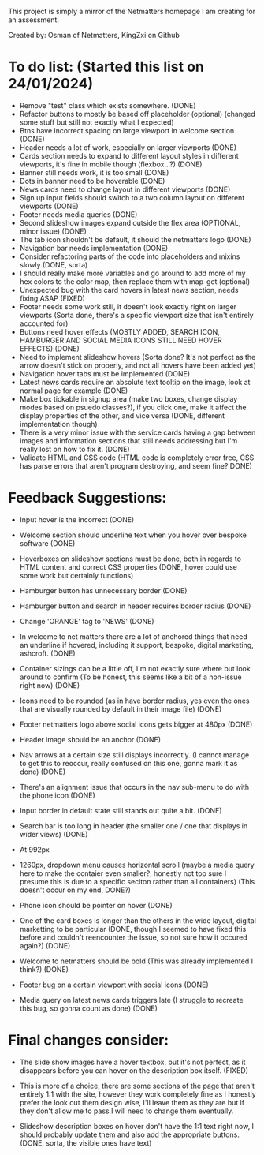 This project is simply a mirror of the Netmatters homepage I am creating for an assessment.

Created by: Osman of Netmatters, KingZxi on Github

# To do list: (Started this list on 24/01/2024)

- Remove "test" class which exists somewhere. (DONE)
- Refactor buttons to mostly be based off placeholder (optional) (changed some stuff but still not exactly what I expected)
- Btns have incorrect spacing on large viewport in welcome section (DONE)
- Header needs a lot of work, especially on larger viewports (DONE)
- Cards section needs to expand to different layout styles in different viewports, it's fine in mobile though (flexbox...?) (DONE)
- Banner still needs work, it is too small (DONE)
- Dots in banner need to be hoverable (DONE)
- News cards need to change layout in different viewports (DONE)
- Sign up input fields should switch to a two column layout on different viewports (DONE)
- Footer needs media queries (DONE)
- Second slideshow images expand outside the flex area (OPTIONAL, minor issue) (DONE)
- The tab icon shouldn't be default, it should the netmatters logo (DONE)
- Navigation bar needs implementation (DONE)
- Consider refactoring parts of the code into placeholders and mixins slowly (DONE, sorta)
- I should really make more variables and go around to add more of my hex colors to the color map, then replace them with map-get (optional)
- Unexpected bug with the card hovers in latest news section, needs fixing ASAP (FIXED)
- Footer needs some work still, it doesn't look exactly right on larger viewports (Sorta done, there's a specific viewport size that isn't entirely accounted for)
- Buttons need hover effects (MOSTLY ADDED, SEARCH ICON, HAMBURGER AND SOCIAL MEDIA ICONS STILL NEED HOVER EFFECTS) (DONE)
- Need to implement slideshow hovers (Sorta done? It's not perfect as the arrow doesn't stick on properly, and not all hovers have been added yet)
- Navigation hover tabs must be implemented (DONE)
- Latest news cards require an absolute text tooltip on the image, look at normal page for example (DONE)
- Make box tickable in signup area (make two boxes, change display modes based on psuedo classes?), if you click one, make it affect the display properties of the other, and vice versa (DONE, different implementation though)
- There is a very minor issue with the service cards having a gap between images and information sections that still needs addressing but I'm really lost on how to fix it. (DONE)
- Validate HTML and CSS code (HTML code is completely error free, CSS has parse errors that aren't program destroying, and seem fine? DONE)

# Feedback Suggestions:

- Input hover is the incorrect (DONE)

- Welcome section should underline text when you hover over bespoke software (DONE)

- Hoverboxes on slideshow sections must be done, both in regards to HTML content and correct CSS properties (DONE, hover could use some work but certainly functions)

- Hamburger button has unnecessary border (DONE)

- Hamburger button and search in header requires border radius (DONE)

- Change 'ORANGE' tag to 'NEWS' (DONE)

- In welcome to net matters there are a lot of anchored things that need an underline if hovered, including it support, bespoke, digital marketing, ashcroft. (DONE)

- Container sizings can be a little off, I'm not exactly sure where but look around to confirm (To be honest, this seems like a bit of a non-issue right now) (DONE)

- Icons need to be rounded (as in have border radius, yes even the ones that are visually rounded by default in their image file) (DONE)

- Footer netmatters logo above social icons gets bigger at 480px (DONE)

- Header image should be an anchor (DONE)

- Nav arrows at a certain size still displays incorrectly. (I cannot manage to get this to reoccur, really confused on this one, gonna mark it as done) (DONE)

- There's an alignment issue that occurs in the nav sub-menu to do with the phone icon (DONE)

- Input border in default state still stands out quite a bit. (DONE)

- Search bar is too long in header (the smaller one / one that displays in wider views) (DONE)

- At 992px
- 1260px, dropdown menu causes horizontal scroll (maybe a media query here to make the contaier even smaller?, honestly not too sure I presume this is due to a specific seciton rather than all containers) (This doesn't occur on my end, DONE?)

- Phone icon should be pointer on hover (DONE)

- One of the card boxes is longer than the others in the wide layout, digital marketting to be particular (DONE, though I seemed to have fixed this before and couldn't reencounter the issue, so not sure how it occured again?) (DONE)

- Welcome to netmatters should be bold (This was already implemented I think?) (DONE)

- Footer bug on a certain viewport with social icons (DONE)

- Media query on latest news cards triggers late (I struggle to recreate this bug, so gonna count as done) (DONE)

# Final changes consider:

- The slide show images have a hover textbox, but it's not perfect, as it disappears before you can hover on the description box itself. (FIXED)

- This is more of a choice, there are some sections of the page that aren't entirely 1:1 with the site, however they work completely fine as I honestly prefer the look out them design wise, I'll leave them as they are but if they don't allow me to pass I will need to change them eventually.

- Slideshow description boxes on hover don't have the 1:1 text right now, I should probably update them and also add the appropriate buttons. (DONE, sorta, the visible ones have text)
